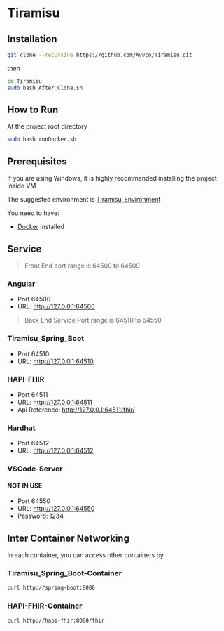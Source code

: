 # Tiramisu

## Installation

``` bash
git clone --recursive https://github.com/Avvco/Tiramisu.git 
```

then

```bash
cd Tiramisu
sudo bash After_Clone.sh
```

## How to Run

At the project root directory

```bash
sudo bash runDocker.sh
```

## Prerequisites

If you are using Windows, it is highly recommended installing the project inside VM

The suggested environment is [Tiramisu_Environment](https://github.com/Avvco/Tiramisu_Environment)

You need to have:

- [Docker](https://www.docker.com/) installed

## Service

> Front End port range is 64500 to 64509

### Angular

- Port 64500
- URL: <http://127.0.0.1:64500>

> Back End Service Port range is 64510 to 64550

### Tiramisu_Spring_Boot

- Port 64510
- URL: <http://127.0.0.1:64510>

### HAPI-FHIR

- Port 64511
- URL: <http://127.0.0.1:64511>
- Api Reference: <http://127.0.0.1:64511/fhir/>

### Hardhat

- Port 64512
- URL: <http://127.0.0.1:64512>

### VSCode-Server

#### NOT IN USE

- Port 64550
- URL: <http://127.0.0.1:64550>
- Password: 1234

## Inter Container Networking

In each container, you can access other containers by

### Tiramisu_Spring_Boot-Container

``` bash
curl http://spring-boot:8080
```

### HAPI-FHIR-Container

``` bash
curl http://hapi-fhir:8080/fhir
```
